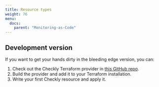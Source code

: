 ```yaml
---
title: Resource types
weight: 76
menu:
  docs:
    parent: "Monitoring-as-Code"
---
```


## Development version

If you want to get your hands dirty in the bleeding edge version, you can:

1. Check out the Checkly Terraform provider in [this GitHub repo](https://github.com/checkly/terraform-provider-checkly).
2. Build the provider and add it to your Terraform installation.
3. Write your first Checkly resource and apply it.
